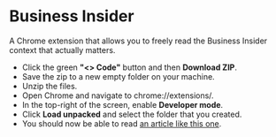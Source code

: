 # Business Insider

A Chrome extension that allows you to freely read the Business Insider context that actually matters.

- Click the green **"<> Code"** button and then **Download ZIP**.
- Save the zip to a new empty folder on your machine.
- Unzip the files.
- Open Chrome and navigate to chrome://extensions/.
- In the top-right of the screen, enable **Developer mode**.
- Click **Load unpacked** and select the folder that you created.
- You should now be able to read [an article like this one](https://www.businessinsider.com/leak-shopify-clarifies-employee-side-hustle-policies-see-the-memo-2023-9).
